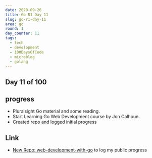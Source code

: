 ```yaml
---
date: 2020-09-26
title: Go R1 Day 11
slug: go-r1-day-11
area: go
round: 1
day_counter: 11
tags:
  - tech
  - development
  - 100DaysOfCode
  - microblog
  - golang
---
```


## Day 11 of 100

## progress

- Pluralsight Go material and some reading.
- Start Learning Go Web Development course by Jon Calhoun.
- Created repo and logged initial progress

## Link

- [New Repo: web-development-with-go](https://github.com/sheldonhull/web-development-with-go) to log my public progress
